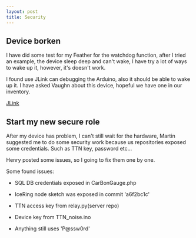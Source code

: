 ```yaml
---
layout: post
title: Security
---
```


## Device borken

I have did some test for my Feather for the watchdog function, after I tried an example, the device sleep deep and can't wake, I have try a lot of ways to wake up it, however, it's doesn't work.

I found use JLink can debugging the Arduino, also it should be able to wake up it. I have asked Vaughn about this device, hopeful we have one in our inventory.

[JLink](https://learn.adafruit.com/make-a-simple-debugging-featherwing-for-the-m0/debug-mode)

## Start my new secure role

After my device has problem, I can't still wait for the hardware, Martin suggested me to do some security work because us repositories exposed some credentials. Such as TTN key, password etc...

Henry posted some issues, so I going to fix them one by one.

Some found issues:

- SQL DB credentials exposed in CarBonGauge.php

- IceRing node sketch was exposed in commit 'a6f2bc1c'

- TTN access key from relay.py(server repo)

- Device key from TTN_noise.ino

- Anything still uses 'P@ssw0rd'